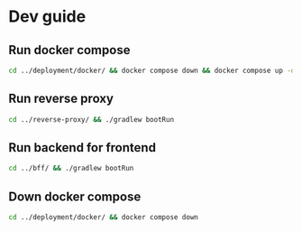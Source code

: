 # Dev guide

## Run docker compose
```bash
cd ../deployment/docker/ && docker compose down && docker compose up -d
```

## Run reverse proxy
```bash
cd ../reverse-proxy/ && ./gradlew bootRun
```

## Run backend for frontend
```bash
cd ../bff/ && ./gradlew bootRun
```

## Down docker compose
```bash
cd ../deployment/docker/ && docker compose down
```